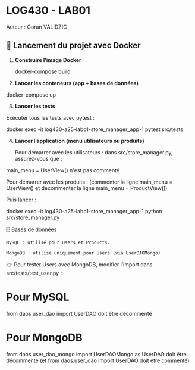 # LOG430 - LAB01  
Auteur : Goran VALIDZIC  

## 🚀 Lancement du projet avec Docker

1. **Construire l’image Docker**  
   
   docker-compose build

2. **Lancer les conteneurs (app + bases de données)**

docker-compose up

3. **Lancer les tests**

Exécuter tous les tests avec pytest :

docker exec -it log430-a25-labo1-store_manager_app-1 pytest src/tests

4. **Lancer l’application (menu utilisateurs ou produits)**

   Pour démarrer avec les utilisateurs :
   dans src/store_manager.py, assurez-vous que :

main_menu = UserView()  n'est pas commenté

Pour démarrer avec les produits :
(commenter la ligne main_menu = UserView() et décommenter la ligne main_menu = ProductView())

Puis lancer :

   docker exec -it log430-a25-labo1-store_manager_app-1 python src/store_manager.py

🗄️ Bases de données

    MySQL : utilisé pour Users et Products.

    MongoDB : utilisé uniquement pour Users (via UserDAOMongo).

👉 Pour tester Users avec MongoDB, modifier l’import dans src/tests/test_user.py :

# Pour MySQL
from daos.user_dao import UserDAO doit être décommenté

# Pour MongoDB
from daos.user_dao_mongo import UserDAOMongo as UserDAO doit être décommenté (et from daos.user_dao import UserDAO doit être commenté)